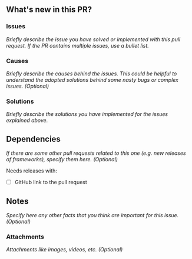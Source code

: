 ## What's new in this PR?

### Issues

_Briefly describe the issue you have solved or implemented with this pull request. If the PR contains multiple issues, use a bullet list._

### Causes

_Briefly describe the causes behind the issues. This could be helpful to understand the adopted solutions behind some nasty bugs or complex issues. (Optional)_

### Solutions

_Briefly describe the solutions you have implemented for the issues explained above._

## Dependencies

_If there are some other pull requests related to this one (e.g. new releases of frameworks), specify them here. (Optional)_

Needs releases with:

- [ ] GitHub link to the pull request

## Notes

_Specify here any other facts that you think are important for this issue. (Optional)_

### Attachments

_Attachments like images, videos, etc. (Optional)_

